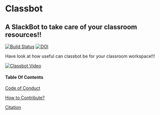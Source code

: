 # Classbot 
## A SlackBot to take care of your classroom resources!!

[![Build Status](https://travis-ci.org/Ayushi61/Classroom-Bot.svg?branch=master)](https://travis-ci.org/github/Ayushi61/Classroom-Bot)
[![DOI](https://zenodo.org/badge/288084201.svg)](https://zenodo.org/badge/latestdoi/288084201)

Have look at how useful can classbot be for your classroom workspace!!!

[![Classbot Video](https://img.youtube.com/vi/CRSTGNChs1o/0.jpg)](https://youtu.be/CRSTGNChs1o)

#### Table Of Contents

[Code of Conduct](CODE_OF_CONDUCT.md)

[How to Contribute?](CONTRIBUTING.md)

[Citation](CITATION.md)
